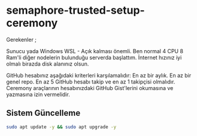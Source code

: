 # semaphore-trusted-setup-ceremony

Gerekenler ;

Sunucu yada Windows WSL - Açık kalması önemli. Ben normal 4 CPU 8 Ram'li diğer nodelerin bulunduğu serverda başlattım.
İnternet hızınız iyi olmalı birazda disk alanınız olsun.



GitHub hesabınız aşağıdaki kriterleri karşılamalıdır:
En az bir aylık.
En az bir genel repo.
En az 5 GitHub hesabı takip ve en az 1 takipçisi olmalıdır.
Ceremony araçlarının hesabınızdaki GitHub Gist'lerini okumasına ve yazmasına izin vermelidir.

## Sistem Güncelleme

```bash
sudo apt update -y && sudo apt upgrade -y